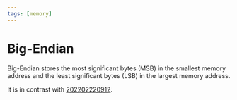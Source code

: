 ```yaml
---
tags: [memory]
---
```


# Big-Endian

Big-Endian stores the most significant bytes (MSB) in the smallest memory
address and the least significant bytes (LSB) in the largest memory address.

It is in contrast with [202202220912](202202220912.md).
